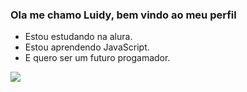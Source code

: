 ### Ola me chamo Luidy, bem vindo ao meu perfil

- Estou estudando na alura.
- Estou aprendendo JavaScript.
- E quero ser um futuro progamador.




![](https://media.tenor.com/lNtmoshuUI8AAAAi/bahroo-hacker.gif)
